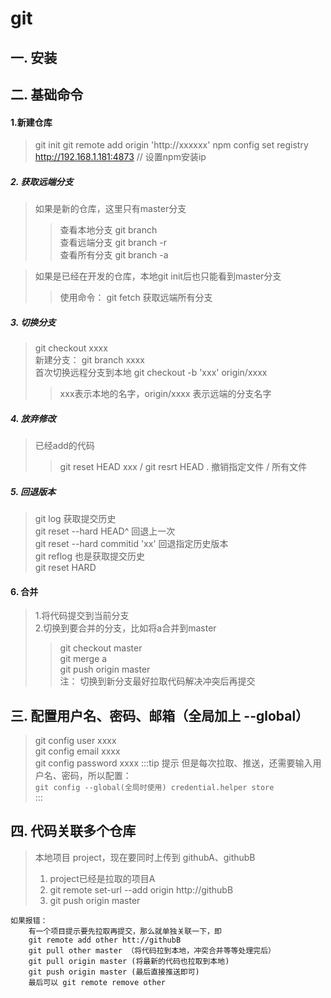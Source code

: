 # git

## 一. 安装

## 二. 基础命令
#### 1.新建仓库
> git init
> git remote add origin 'http://xxxxxx'
> npm config set registry http://192.168.1.181:4873 // 设置npm安装ip

##### 2. 获取远端分支
> 如果是新的仓库，这里只有master分支 <br />
>> 查看本地分支 git branch <br />
>> 查看远端分支 git branch -r <br />
>> 查看所有分支 git branch -a

> 如果是已经在开发的仓库，本地git init后也只能看到master分支 <br />
>> 使用命令： git fetch 获取远端所有分支

##### 3. 切换分支
> git checkout xxxx <br />
> 新建分支： git branch xxxx <br />
> 首次切换远程分支到本地 git checkout -b 'xxx' origin/xxxx <br />
>> xxx表示本地的名字，origin/xxxx 表示远端的分支名字

##### 4. 放弃修改
> 已经add的代码 <br />
>> git reset HEAD xxx / git resrt HEAD . 撤销指定文件 / 所有文件

##### 5. 回退版本
> git log 获取提交历史 <br />
> git reset --hard HEAD^ 回退上一次 <br />
> git reset --hard commitid 'xx' 回退指定历史版本 <br />
> git reflog 也是获取提交历史 <br />
> git reset HARD 

#### 6. 合并
> 1.将代码提交到当前分支 <br />
> 2.切换到要合并的分支，比如将a合并到master <br />
>> git checkout master <br />
>> git merge a <br />
>> git push origin master <br />
注： 切换到新分支最好拉取代码解决冲突后再提交

## 三. 配置用户名、密码、邮箱（全局加上 --global）
> git config user xxxx <br />
> git config email xxxx <br />
> git config password xxxx
:::tip 提示
但是每次拉取、推送，还需要输入用户名、密码，所以配置： <br />
`git config --global(全局时使用) credential.helper store` <br />
:::


## 四. 代码关联多个仓库
> 本地项目 project，现在要同时上传到 githubA、githubB
> 1. project已经是拉取的项目A
> 2. git remote set-url --add origin http://githubB
> 3. git push origin master
```text
如果报错：
    有一个项目提示要先拉取再提交，那么就单独关联一下，即
    git remote add other htt://githubB
    git pull other master （将代码拉到本地，冲突合并等等处理完后）
    git pull origin master (将最新的代码也拉取到本地)
    git push origin master (最后直接推送即可)
    最后可以 git remote remove other
```
